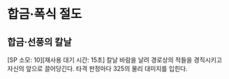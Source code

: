 # 합금·폭식 절도

## 합금·선풍의 칼날

[SP 소모: 10][재사용 대기 시간: 15초] 칼날 바람을 날려 경로상의 적들을 경직시키고 자신의 앞으로 끌어당긴다. 타격 판정마다 325의 물리 대미지를 입힌다.
